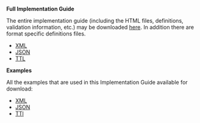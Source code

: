 **Full Implementation Guide**

The entire implementation guide (including the HTML files, definitions, validation information, etc.) may be downloaded [here](full-ig.zip).
In addition there are format specific definitions files.

* [XML](definitions.xml.zip)
* [JSON](definitions.json.zip)
* [TTL](definitions.ttl.zip)

**Examples**

All the examples that are used in this Implementation Guide available for download:

* [XML](examples.xml.zip)
* [JSON](examples.json.zip)
* [TTl](examples.ttl.zip)